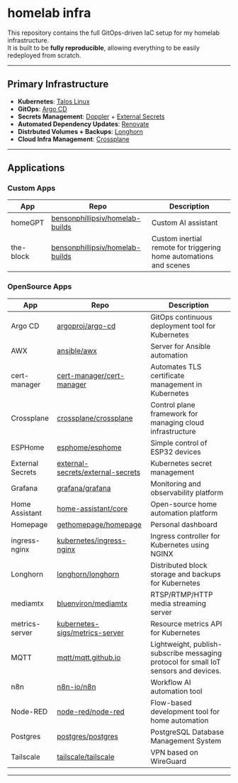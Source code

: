 # homelab infra

This repository contains the full GitOps-driven IaC setup for my homelab infrastructure.  
It is built to be **fully reproducible**, allowing everything to be easily redeployed from scratch.

---

## Primary Infrastructure

- **Kubernetes**: [Talos Linux](https://www.talos.dev/)
- **GitOps**: [Argo CD](https://argo-cd.readthedocs.io/)
- **Secrets Management**: [Doppler](https://www.doppler.com/) + [External Secrets](https://external-secrets.io/)
- **Automated Dependency Updates**: [Renovate](https://docs.renovatebot.com/)
- **Distrbuted Volumes + Backups**: [Longhorn](https://longhorn.io/)
- **Cloud Infra Management**: [Crossplane](https://www.crossplane.io/)

---

## Applications

### Custom Apps

| App | Repo | Description |
|------|---------------|-------------|
| homeGPT | [bensonphillipsiv/homelab-builds](https://github.com/bensonphillipsiv/homelab-builds/tree/main/homeGPT) | Custom AI assistant |
| the-block | [bensonphillipsiv/homelab-builds](https://github.com/bensonphillipsiv/homelab-builds/tree/main/the_block) | Custom inertial remote for triggering home automations and scenes |

### OpenSource Apps

| App | Repo | Description |
|-------------|----------------------|-------------|
| Argo CD | [argoproj/argo-cd](https://github.com/argoproj/argo-cd) | GitOps continuous deployment tool for Kubernetes |
| AWX | [ansible/awx](https://github.com/ansible/awx) | Server for Ansible automation |
| cert-manager | [cert-manager/cert-manager](https://github.com/cert-manager/cert-manager) | Automates TLS certificate management in Kubernetes |
| Crossplane | [crossplane/crossplane](https://github.com/crossplane/crossplane) | Control plane framework for managing cloud infrastructure |
| ESPHome | [esphome/esphome](https://github.com/esphome/esphome) | Simple control of ESP32 devices |
| External Secrets | [external-secrets/external-secrets](https://github.com/external-secrets/external-secrets) | Kubernetes secret management |
| Grafana | [grafana/grafana](https://github.com/grafana/grafana) | Monitoring and observability platform |
| Home Assistant | [home-assistant/core](https://github.com/home-assistant/core) | Open-source home automation platform |
| Homepage | [gethomepage/homepage](https://github.com/gethomepage/homepage) | Personal dashboard |
| ingress-nginx | [kubernetes/ingress-nginx](https://github.com/kubernetes/ingress-nginx) | Ingress controller for Kubernetes using NGINX |
| Longhorn | [longhorn/longhorn](https://github.com/longhorn/longhorn) | Distributed block storage and backups for Kubernetes |
| mediamtx | [bluenviron/mediamtx](https://github.com/bluenviron/mediamtx) | RTSP/RTMP/HTTP media streaming server |
| metrics-server | [kubernetes-sigs/metrics-server](https://github.com/kubernetes-sigs/metrics-server) | Resource metrics API for Kubernetes |
| MQTT | [mqtt/mqtt.github.io](https://github.com/mqtt/mqtt.github.io) | Lightweight, publish-subscribe messaging protocol for small IoT sensors and devices.  |
| n8n | [n8n-io/n8n](https://github.com/n8n-io/n8n) | Workflow AI automation tool |
| Node-RED | [node-red/node-red](https://github.com/node-red/node-red) | Flow-based development tool for home automation |
| Postgres | [postgres/postgres](https://github.com/postgres/postgres) | PostgreSQL Database Management System |
| Tailscale | [tailscale/tailscale](https://github.com/tailscale/tailscale) | VPN based on WireGuard |

---
